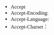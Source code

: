 <span  style="font-family: Simsun,serif; font-size: 17px; ">



- Accept
- Accept-Encoding:
- Accept-Language:
- Accept-Charset：

</span>
